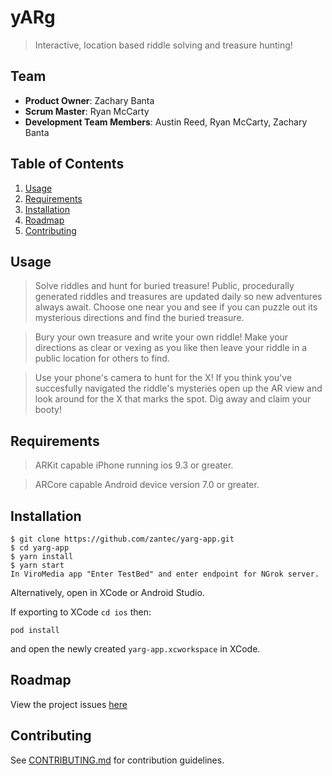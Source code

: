# yARg

> Interactive, location based riddle solving and treasure hunting!

## Team

  - __Product Owner__: Zachary Banta
  - __Scrum Master__: Ryan McCarty
  - __Development Team Members__: Austin Reed, Ryan McCarty, Zachary Banta

## Table of Contents

1. [Usage](#Usage)
1. [Requirements](#requirements)
1. [Installation](#installation)
    <!-- 1. [Installing Dependencies](#installing-dependencies)
    1. [Tasks](#tasks) -->
1. [Roadmap](#roadmap)
1. [Contributing](#contributing)

## Usage

> Solve riddles and hunt for buried treasure! Public, procedurally generated riddles and treasures are updated daily so new adventures always await. Choose one near you and see if you can puzzle out its mysterious directions and find the buried treasure.

>Bury your own treasure and write your own riddle! Make your directions as clear or vexing as you like then leave your riddle in a public location for others to find.

> Use your phone's camera to hunt for the X! If you think you've succesfully navigated the riddle's mysteries open up the AR view and look around for the X that marks the spot. Dig away and claim your booty!

## Requirements

>ARKit capable iPhone running ios 9.3 or greater.

>ARCore capable Android device version 7.0 or greater. 

## Installation

```
$ git clone https://github.com/zantec/yarg-app.git
$ cd yarg-app
$ yarn install
$ yarn start
In ViroMedia app "Enter TestBed" and enter endpoint for NGrok server.
```

Alternatively, open in XCode or Android Studio.

If exporting to XCode ```cd ios``` then:

```
pod install
```

and open the newly created ```yarg-app.xcworkspace``` in XCode.

## Roadmap

View the project issues [here](https://github.com/zantec/yarg-app/issues)


## Contributing

See [CONTRIBUTING.md](CONTRIBUTING.md) for contribution guidelines.
